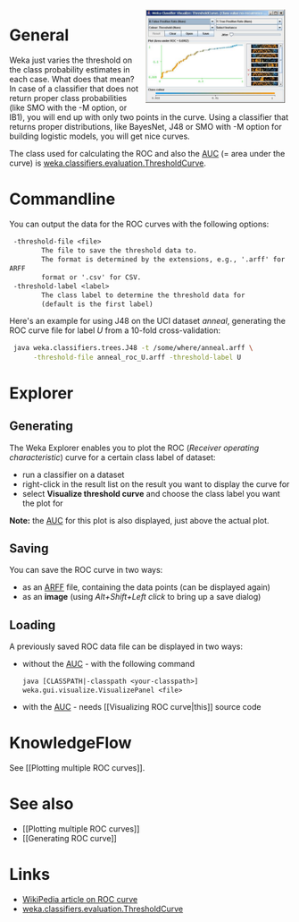 <img style="float: right; margin: 10px; " width="250" src="../img/Breast-cancer_roc-curve.jpg">

# General
Weka just varies the threshold on the class probability estimates in each case. What does that mean? In case of a classifier that does not return proper class probabilities (like SMO with the -M option, or IB1), you will end up with only two points in the curve. Using a classifier that returns proper distributions, like BayesNet, J48 or SMO with -M option for building logistic models, you will get nice curves.

The class used for calculating the ROC and also the [AUC](auc.md) (= area under the curve) is [weka.classifiers.evaluation.ThresholdCurve](http://weka.sourceforge.net/doc.dev/weka/classifiers/evaluation/ThresholdCurve.html).

# Commandline
You can output the data for the ROC curves with the following options:

```
 -threshold-file <file>
        The file to save the threshold data to.
        The format is determined by the extensions, e.g., '.arff' for ARFF
        format or '.csv' for CSV.
 -threshold-label <label>
        The class label to determine the threshold data for
        (default is the first label)
```

Here's an example for using J48 on the UCI dataset *anneal*, generating the ROC curve file for label *U* from a 10-fold cross-validation:

```bash
 java weka.classifiers.trees.J48 -t /some/where/anneal.arff \
      -threshold-file anneal_roc_U.arff -threshold-label U
```

# Explorer
## Generating
The Weka Explorer enables you to plot the ROC (*Receiver operating characteristic*) curve for a certain class label of dataset:

* run a classifier on a dataset
* right-click in the result list on the result you want to display the curve for
* select **Visualize threshold curve** and choose the class label you want the plot for

**Note:** the [AUC](auc.md) for this plot is also displayed, just above the actual plot.

## Saving 
You can save the ROC curve in two ways:

* as an [ARFF](arff.md) file, containing the data points (can be displayed again)
* as an **image** (using *Alt+Shift+Left click* to bring up a save dialog)

## Loading
A previously saved ROC data file can be displayed in two ways:

* without the [AUC](auc.md) - with the following command

    ```
    java [CLASSPATH|-classpath <your-classpath>] weka.gui.visualize.VisualizePanel <file>
    ```

* with the [AUC](auc.md) - needs [[Visualizing ROC curve|this]] source code

# KnowledgeFlow
See [[Plotting multiple ROC curves]].

# See also
* [[Plotting multiple ROC curves]]
* [[Generating ROC curve]]

# Links
* [WikiPedia article on ROC curve](http://en.wikipedia.org/wiki/ROC_Curve)
* [weka.classifiers.evaluation.ThresholdCurve](http://weka.sourceforge.net/doc.dev/weka/classifiers/evaluation/ThresholdCurve.html)


